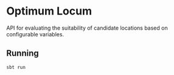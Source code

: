# Optimum Locum

API for evaluating the suitability of candidate locations based on configurable variables.

## Running

```sbt run```
